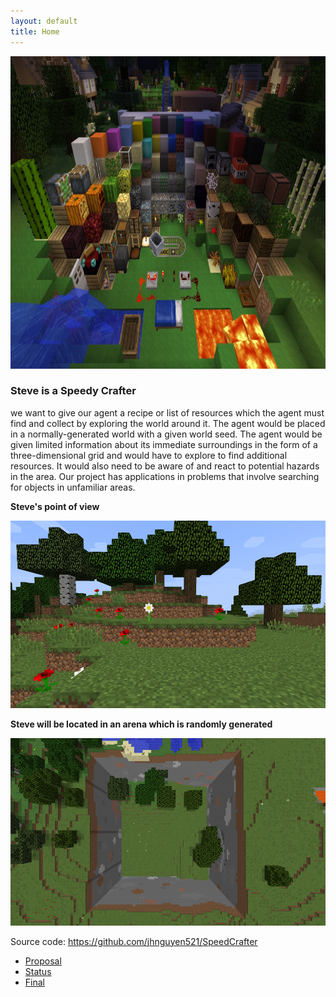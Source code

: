 ```yaml
---
layout: default
title: Home
---
```


<div style="text-align:center"> <img src='https://raw.githubusercontent.com/jhnguyen521/SpeedCrafter/main/img/homepage.jpg' width="750" height="500"/></div>

### Steve is a Speedy Crafter

<p>  we want to give our agent a recipe or list of resources which the agent must find and collect by exploring the world around it. The agent would be placed in a normally-generated world with a given world seed. The agent would be given limited information about its immediate surroundings in the form of a three-dimensional grid and would have to explore to find additional resources. It would also need to be aware of and react to potential hazards in the area. Our project has applications in problems that involve searching for objects in unfamiliar areas. </p>

<strong style="text-align:center;"> Steve's point of view </strong>

<div style="text-align:center"> <img src='https://github.com/jhnguyen521/SpeedCrafter/blob/main/img/view.png' width="550" height="300"/></div>

<strong style="text-align:center;"> Steve will be located in an arena which is randomly generated </strong>

<div style="text-align:center"> <img src='https://raw.githubusercontent.com/jhnguyen521/SpeedCrafter/main/img/arena.png' width="550" height="300"/></div>

Source code: https://github.com/jhnguyen521/SpeedCrafter

- [Proposal](proposal.html)
- [Status](status.html)
- [Final](final.html)
